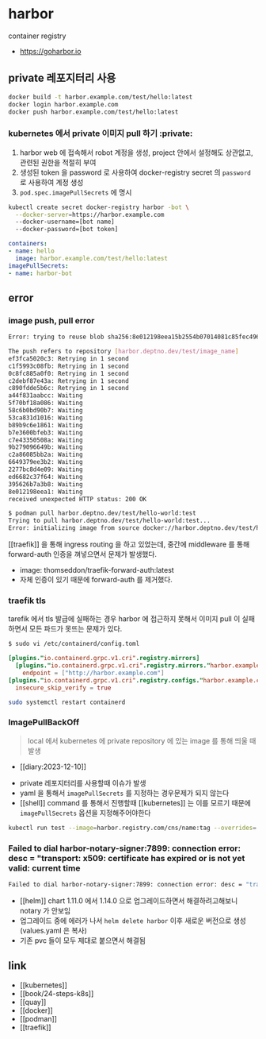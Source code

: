 # harbor

container registry
+ https://goharbor.io

## private 레포지터리 사용
```sh
docker build -t harbor.example.com/test/hello:latest
docker login harbor.example.com
docker push harbor.example.com/test/hello:latest
```

### kubernetes 에서 private 이미지 pull 하기 :private:
1. harbor web 에 접속해서 robot 계정을 생성, project 안에서 설정해도 상관없고, 관련된 권한을 적절히 부여
2. 생성된 token 을 password 로 사용하여 docker-registry secret 의 `password` 로 사용하여 계정 생성
3. `pod.spec.imagePullSecrets` 에 명시

```sh 
kubectl create secret docker-registry harbor -bot \
  --docker-server=https://harbor.example.com
  --docker-username=[bot name]
  --docker-password=[bot token]
```
```yaml
containers:
- name: hello
  image: harbor.example.com/test/hello:latest
imagePullSecrets:
- name: harbor-bot
```

## error
### image push, pull error
```sh
Error: trying to reuse blob sha256:8e012198eea15b2554b07014081c85fec4967a1b9cc4b65bd9a4bce3ae1c0c88 at destination: failed to read from destination repository test/image_name: 500 (Internal Server Error)
```
```sh 
The push refers to repository [harbor.deptno.dev/test/image_name]
ef3fca5020c3: Retrying in 1 second
c1f5993c08fb: Retrying in 1 second
0c8fc885a0f0: Retrying in 1 second
c2debf87e43a: Retrying in 1 second
c890fdde5b6c: Retrying in 1 second
a44f831aabcc: Waiting
5f70bf18a086: Waiting
58c6b0bd90b7: Waiting
53ca831d1016: Waiting
b89b9c6e1861: Waiting
b7e3600bfeb3: Waiting
c7e43350508a: Waiting
9b279096649b: Waiting
c2a86085bb2a: Waiting
6649379ee3b2: Waiting
2277bc8d4e09: Waiting
ed6682c37f64: Waiting
395626b7a3b8: Waiting
8e012198eea1: Waiting
received unexpected HTTP status: 200 OK

$ podman pull harbor.deptno.dev/test/hello-world:test                                                                                                                                                                                                                                                         INT  16.15.0 node  10:26:30
Trying to pull harbor.deptno.dev/test/hello-world:test...
Error: initializing image from source docker://harbor.deptno.dev/test/hello-world:test: invalid character '<' looking for beginning of value
```

[[traefik]] 을 통해 ingress routing 을 하고 있었는데, 중간에 middleware 를 통해 forward-auth 인증을 껴넣으면서 문제가 발생했다.
- image: thomseddon/traefik-forward-auth:latest
- 자체 인증이 있기 때문에 forward-auth 를 제거했다.

### traefik tls
tarefik 에서 tls 발급에 실패하는 경우 harbor 에 접근하지 못해서 이미지 pull 이 실패하면서 모든 파드가 못뜨는 문제가 있다.

```sh 
$ sudo vi /etc/containerd/config.toml
```
```toml
[plugins."io.containerd.grpc.v1.cri".registry.mirrors]
  [plugins."io.containerd.grpc.v1.cri".registry.mirrors."harbor.example.com"]
    endpoint = ["http://harbor.example.com"]
[plugins."io.containerd.grpc.v1.cri".registry.configs."harbor.example.com".tls]
  insecure_skip_verify = true
```
```sh 
sudo systemctl restart containerd
```

### ImagePullBackOff
> local 에서 kubernetes 에 private repository 에 있는 image 를 통해 띄울 때 발생
+ [[diary:2023-12-10]]
- private 레포지터리를 사용할때 이슈가 발생
- yaml 을 통해서 `imagePullSecrets` 를 지정하는 경우문제가 되지 않는다
- [[shell]] command 를 통해서 진행할때 [[kubernetes]] 는 이를 모르기 때문에 `imagePullSecrets` 옵션을 지정해주어야한다
```sh 
kubectl run test --image=harbor.registry.com/cns/name:tag --overrides='{"spec":{"imagePullSecrets":[{"name": "harbor"}]}}'
```

### Failed to dial harbor-notary-signer:7899: connection error: desc = "transport: x509: certificate has expired or is not yet valid: current time
```sh 
Failed to dial harbor-notary-signer:7899: connection error: desc = "transport: x509: certificate has expired or is not yet valid: current time
```
- [[helm]] chart 1.11.0 에서 1.14.0 으로 업그레이드하면서 해결하려고해보니 notary 가 안보임
- 업그레이드 중에 에러가 나서 `helm delete harbor` 이후 새로운 버전으로 생성(values.yaml 은 복사)
- 기존 pvc 들이 모두 제대로 붙으면서 해결됨

## link
- [[kubernetes]]
- [[book/24-steps-k8s]]
- [[quay]]
- [[docker]]
- [[podman]]
- [[traefik]]
